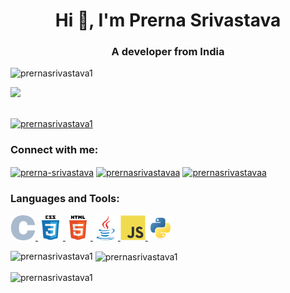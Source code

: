<h1 align="center">Hi 👋, I'm Prerna Srivastava</h1>
<h3 align="center">A developer from India</h3>

<p align="left"> <img src="https://komarev.com/ghpvc/?username=prernasrivastava1&label=Profile%20views&color=0e75b6&style=flat" alt="prernasrivastava1" /> </p>
<img src="https://github.com/Anmol-Baranwal/Cool-GIFs-For-GitHub/assets/74038190/af212da4-8588-4d7c-8400-16e56f2746a0" width="600">
<br><br>
<p align="left"> <a href="https://github.com/ryo-ma/github-profile-trophy"><img src="https://github-profile-trophy.vercel.app/?username=prernasrivastava1" alt="prernasrivastava1" /></a> </p>

<h3 align="left">Connect with me:</h3>
<p align="left">
<a href="https://linkedin.com/in/prerna-srivastava" target="blank"><img align="center" src="https://raw.githubusercontent.com/rahuldkjain/github-profile-readme-generator/master/src/images/icons/Social/linked-in-alt.svg" alt="prerna-srivastava" height="30" width="40" /></a>
<a href="https://instagram.com/prernasrivastavaa" target="blank"><img align="center" src="https://raw.githubusercontent.com/rahuldkjain/github-profile-readme-generator/master/src/images/icons/Social/instagram.svg" alt="prernasrivastavaa" height="30" width="40" /></a>
<a href="https://github.com/PrernaSrivastava1" target="blank"><img align="center" src="https://raw.githubusercontent.com/rahuldkjain/github-profile-readme-generator/master/src/images/icons/Social/github.svg" alt="prernasrivastavaa" height="30" width="40" /></a>
  
  
</p>

<h3 align="left">Languages and Tools:</h3>
<p align="left"> <a href="https://www.cprogramming.com/" target="_blank" rel="noreferrer"> <img src="https://raw.githubusercontent.com/devicons/devicon/master/icons/c/c-original.svg" alt="c" width="40" height="40"/> </a> <a href="https://www.w3schools.com/css/" target="_blank" rel="noreferrer"> <img src="https://raw.githubusercontent.com/devicons/devicon/master/icons/css3/css3-original-wordmark.svg" alt="css3" width="40" height="40"/> </a> <a href="https://www.w3.org/html/" target="_blank" rel="noreferrer"> <img src="https://raw.githubusercontent.com/devicons/devicon/master/icons/html5/html5-original-wordmark.svg" alt="html5" width="40" height="40"/> </a> <a href="https://www.java.com" target="_blank" rel="noreferrer"> <img src="https://raw.githubusercontent.com/devicons/devicon/master/icons/java/java-original.svg" alt="java" width="40" height="40"/> </a> <a href="https://developer.mozilla.org/en-US/docs/Web/JavaScript" target="_blank" rel="noreferrer"> <img src="https://raw.githubusercontent.com/devicons/devicon/master/icons/javascript/javascript-original.svg" alt="javascript" width="40" height="40"/> </a> <a href="https://www.python.org" target="_blank" rel="noreferrer"> <img src="https://raw.githubusercontent.com/devicons/devicon/master/icons/python/python-original.svg" alt="python" width="40" height="40"/> </a> </p>

<p><img align="left" src="https://github-readme-stats.vercel.app/api/top-langs?username=prernasrivastava1&show_icons=true&locale=en&layout=compact" alt="prernasrivastava1" /></p>

<p>&nbsp;<img align="center" src="https://github-readme-stats.vercel.app/api?username=prernasrivastava1&show_icons=true&locale=en" alt="prernasrivastava1" /></p>

<p><img align="center" src="https://github-readme-streak-stats.herokuapp.com/?user=prernasrivastava1&" alt="prernasrivastava1" /></p>
